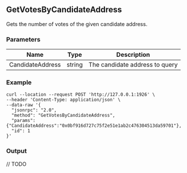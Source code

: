 ## GetVotesByCandidateAddress

Gets the number of votes of the given candidate address.

### Parameters

| Name         | Type   | Description       |
| ---------------- | -------------- | -------------- |
| CandidateAddress | string | The candidate address to query |

### Example
```shell
curl --location --request POST 'http://127.0.0.1:1926' \
--header 'Content-Type: application/json' \
--data-raw '{  
  "jsonrpc": "2.0",
  "method": "GetVotesByCandidateAddress",
  "params": {"CandidateAddress":"0x0bf916d727c75f2e51e1ab2c476304513da59701"},
  "id": 1
}'
```

### Output

// TODO

